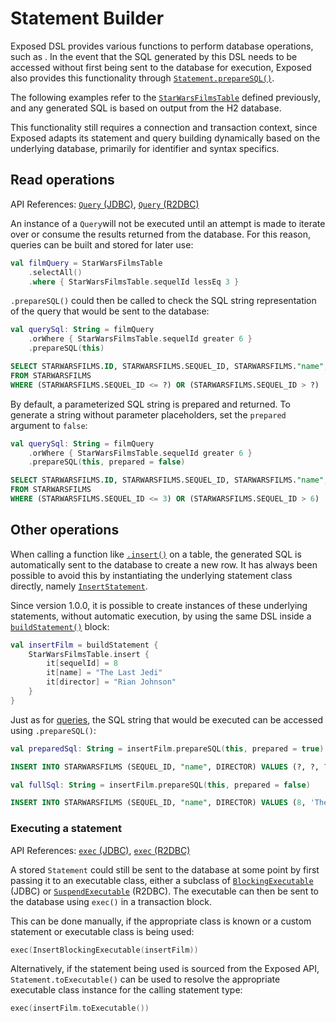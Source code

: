<show-structure for="chapter,procedure" depth="2"/>

# Statement Builder

Exposed DSL provides various functions to perform database operations, such as [](DSL-CRUD-operations.topic).
In the event that the SQL generated by this DSL needs to be accessed without first being sent to the database for execution,
Exposed also provides this functionality through [`Statement.prepareSQL()`](https://jetbrains.github.io/Exposed/api/exposed-core/org.jetbrains.exposed.v1.core.statements/-statement/prepare-s-q-l.html).

The following examples refer to the [`StarWarsFilmsTable`](DSL-Table-Types.topic) defined previously, and any generated
SQL is based on output from the H2 database.

<note>
This functionality still requires a connection and transaction context, since Exposed adapts its statement and query
building dynamically based on the underlying database, primarily for identifier and syntax specifics.
</note>

## Read operations

<tldr>
    <p>API References: <a href="https://jetbrains.github.io/Exposed/api/exposed-jdbc/org.jetbrains.exposed.v1.jdbc/-query/index.html"><code>Query</code> (JDBC)</a>, 
    <a href="https://jetbrains.github.io/Exposed/api/exposed-r2dbc/org.jetbrains.exposed.v1.r2dbc/-query/index.html"><code>Query</code> (R2DBC)</a>  
    </p>
</tldr>

An instance of a `Query`will not be executed until an attempt is made to iterate over or consume the results returned from the database.
For this reason, queries can be built and stored for later use:

```kotlin
val filmQuery = StarWarsFilmsTable
    .selectAll()
    .where { StarWarsFilmsTable.sequelId lessEq 3 }
```

`.prepareSQL()` could then be called to check the SQL string representation of the query that would be sent to the database:

```kotlin
val querySql: String = filmQuery
    .orWhere { StarWarsFilmsTable.sequelId greater 6 }
    .prepareSQL(this)
```
```sql
SELECT STARWARSFILMS.ID, STARWARSFILMS.SEQUEL_ID, STARWARSFILMS."name", STARWARSFILMS.DIRECTOR
FROM STARWARSFILMS
WHERE (STARWARSFILMS.SEQUEL_ID <= ?) OR (STARWARSFILMS.SEQUEL_ID > ?)
```

By default, a parameterized SQL string is prepared and returned. To generate a string without parameter placeholders,
set the `prepared` argument to `false`:

```kotlin
val querySql: String = filmQuery
    .orWhere { StarWarsFilmsTable.sequelId greater 6 }
    .prepareSQL(this, prepared = false)
```
```sql
SELECT STARWARSFILMS.ID, STARWARSFILMS.SEQUEL_ID, STARWARSFILMS."name", STARWARSFILMS.DIRECTOR
FROM STARWARSFILMS
WHERE (STARWARSFILMS.SEQUEL_ID <= 3) OR (STARWARSFILMS.SEQUEL_ID > 6)
```

## Other operations

When calling a function like [`.insert()`](DSL-CRUD-operations.topic#insert) on a table, the generated SQL is automatically
sent to the database to create a new row. It has always been possible to avoid this by instantiating the underlying statement class directly, namely
[`InsertStatement`](https://jetbrains.github.io/Exposed/api/exposed-core/org.jetbrains.exposed.v1.core.statements/-insert-statement/index.html).

Since version 1.0.0, it is possible to create instances of these underlying statements, without automatic execution, by using
the same DSL inside a [`buildStatement()`](https://jetbrains.github.io/Exposed/api/exposed-core/org.jetbrains.exposed.v1.core.statements/build-statement.html) block:

```kotlin
val insertFilm = buildStatement {
    StarWarsFilmsTable.insert {
        it[sequelId] = 8
        it[name] = "The Last Jedi"
        it[director] = "Rian Johnson"
    }
}
```

Just as for [queries](#read-operations), the SQL string that would be executed can be accessed using `.prepareSQL()`:

```kotlin
val preparedSql: String = insertFilm.prepareSQL(this, prepared = true)
```
```sql
INSERT INTO STARWARSFILMS (SEQUEL_ID, "name", DIRECTOR) VALUES (?, ?, ?)
```

```kotlin
val fullSql: String = insertFilm.prepareSQL(this, prepared = false)
```
```sql
INSERT INTO STARWARSFILMS (SEQUEL_ID, "name", DIRECTOR) VALUES (8, 'The Last Jedi', 'Rian Johnson')
```

### Executing a statement

<tldr>
    <p>API References: <a href="https://jetbrains.github.io/Exposed/api/exposed-jdbc/org.jetbrains.exposed.v1.jdbc/-jdbc-transaction/exec.html"><code>exec</code> (JDBC)</a>, 
    <a href="https://jetbrains.github.io/Exposed/api/exposed-r2dbc/org.jetbrains.exposed.v1.r2dbc/-r2dbc-transaction/exec.html"><code>exec</code> (R2DBC)</a>  
    </p>
</tldr>

A stored `Statement` could still be sent to the database at some point by first passing it to an executable class, either a subclass
of [`BlockingExecutable`](https://jetbrains.github.io/Exposed/api/exposed-jdbc/org.jetbrains.exposed.v1.jdbc.statements/-blocking-executable/index.html) (JDBC)
or [`SuspendExecutable`](https://jetbrains.github.io/Exposed/api/exposed-r2dbc/org.jetbrains.exposed.v1.r2dbc.statements/-suspend-executable/index.html) (R2DBC).
The executable can then be sent to the database using `exec()` in a transaction block.

This can be done manually, if the appropriate class is known or a custom statement or executable class is being used:

```kotlin
exec(InsertBlockingExecutable(insertFilm))
```

Alternatively, if the statement being used is sourced from the Exposed API, `Statement.toExecutable()` can be used to
resolve the appropriate executable class instance for the calling statement type:

```kotlin
exec(insertFilm.toExecutable())
```
